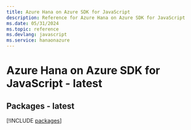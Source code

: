 ```yaml
---
title: Azure Hana on Azure SDK for JavaScript
description: Reference for Azure Hana on Azure SDK for JavaScript
ms.date: 05/31/2024
ms.topic: reference
ms.devlang: javascript
ms.service: hanaonazure
---
```

# Azure Hana on Azure SDK for JavaScript - latest
## Packages - latest
[!INCLUDE [packages](hana-on-azure-index.md)]